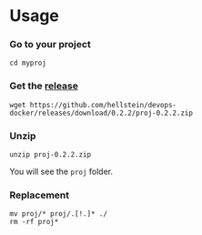 # Usage

### Go to your project
```
cd myproj
```

### Get the [release](https://github.com/hellstein/devops-gitbook/releases)
```
wget https://github.com/hellstein/devops-docker/releases/download/0.2.2/proj-0.2.2.zip
```

### Unzip
```
unzip proj-0.2.2.zip
```
You will see the `proj` folder.

### Replacement
```
mv proj/* proj/.[!.]* ./
rm -rf proj*
```
